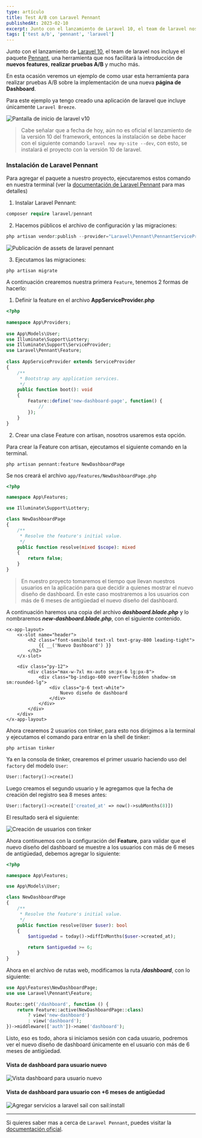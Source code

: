```yaml
---
type: artículo
title: Test A/B con Laravel Pennant
publishedAt: 2023-02-10
excerpt: Junto con el lanzamiento de Laravel 10, el team de laravel nos incluye el paquete Pennant, una herramienta que nos facilitará la introducción de nuevos features, realizar pruebas A/B y mucho más...
tags: ['test a/b', 'pennant', 'laravel']
---
```

Junto con el lanzamiento de <a href="https://laravel.com/docs/10.x" target="_blank">Laravel 10</a>, el team de laravel nos incluye el paquete <a href="https://laravel.com/docs/10.x/pennant" target="_blank">Pennant</a>, una herramienta que nos facilitará la introducción de **nuevos features**, **realizar pruebas A/B** y mucho más.

En esta ocasión veremos un ejemplo de como usar esta herramienta para realizar pruebas A/B sobre la implementación de una nueva **página de Dashboard**.

Para este ejemplo ya tengo creado una aplicación de laravel que incluye únicamente `Laravel Breeze`.

![Pantalla de inicio de laravel v10](/images/laravel-pennant/welcome-laravel-10.png)

> Cabe señalar que a fecha de hoy, aún no es oficial el lanzamiento de la versión 10 del framework, entonces la instalación se debe hacer con el siguiente comando `laravel new my-site --dev`, con esto, se instalará el proyecto con la versión 10 de laravel.

### Instalación de Laravel Pennant
Para agregar el paquete a nuestro proyecto, ejecutaremos estos comando en nuestra terminal (ver la <a href="https://laravel.com/docs/10.x/pennant" target="_blank">documentación de Laravel Pennant</a> para mas detalles)

1. Instalar Laravel Pennant:
```php
composer require laravel/pennant
```
2. Hacemos públicos el archivo de configuración y las migraciones:
```php
php artisan vendor:publish --provider="Laravel\Pennant\PennantServiceProvider"
```

![Publicación de assets de laravel pennant](/images/laravel-pennant/pennant-assets.png)

3. Ejecutamos las migraciones:
```
php artisan migrate
```

A continuación crearemos nuestra primera `Feature`, tenemos 2 formas de hacerlo:

1. Definir la feature en el archivo **AppServiceProvider.php**

```php
<?php
 
namespace App\Providers;
 
use App\Models\User;
use Illuminate\Support\Lottery;
use Illuminate\Support\ServiceProvider;
use Laravel\Pennant\Feature;
 
class AppServiceProvider extends ServiceProvider
{
    /**
     * Bootstrap any application services.
     */
    public function boot(): void
    {
        Feature::define('new-dashboard-page', function() {
            //
        });
    }
}
```


2. Crear una clase Feature con artisan, nosotros usaremos esta opción.

Para crear la Feature con artisan, ejecutamos el siguiente comando en la terminal.

```
php artisan pennant:feature NewDashboardPage
```

Se nos creará el archivo `app/Features/NewDashboardPage.php`

```php
<?php

namespace App\Features;

use Illuminate\Support\Lottery;

class NewDashboardPage
{
    /**
     * Resolve the feature's initial value.
     */
    public function resolve(mixed $scope): mixed
    {
        return false;
    }
}
```

> En nuestro proyecto tomaremos el tiempo que llevan nuestros usuarios en la aplicación para que decidir a quienes mostrar el nuevo diseño de dashboard. En este caso mostraremos a los usuarios con más de 6 meses de antigüedad el nuevo diseño del dashboard.

A continuación haremos una copia del archivo _**dashboard.blade.php**_ y lo nombraremos _**new-dashboard.blade.php**_, con el siguiente contenido.

```blade
<x-app-layout>
    <x-slot name="header">
        <h2 class="font-semibold text-xl text-gray-800 leading-tight">
            {{ __('Nuevo Dashboard') }}
        </h2>
    </x-slot>

    <div class="py-12">
        <div class="max-w-7xl mx-auto sm:px-6 lg:px-8">
            <div class="bg-indigo-600 overflow-hidden shadow-sm sm:rounded-lg">
                <div class="p-6 text-white">
                    Nuevo diseño de dashboard
                </div>
            </div>
        </div>
    </div>
</x-app-layout>
```

Ahora crearemos 2 usuarios con tinker, para esto nos dirigimos a la terminal y ejecutamos el comando para entrar en la shell de tinker:

```
php artisan tinker
```

Ya en la consola de tinker, crearemos el primer usuario haciendo uso del `factory` del modelo `User`:

```php
User::factory()->create()
```

Luego creamos el segundo usuario y le agregamos que la fecha de creación del registro sea 8 meses antes:

```php
User::factory()->create(['created_at' => now()->subMonths(8)])
```

El resultado será el siguiente:

![Creación de usuarios con tinker](/images/laravel-pennant/create-users-tinker.png)

Ahora continuemos con la configuración del **Feature**, para validar que el nuevo diseño del dashboard se muestre a los usuarios con más de 6 meses de antigüedad, debemos agregar lo siguiente:

```php
<?php

namespace App\Features;

use App\Models\User;

class NewDashboardPage
{
    /**
     * Resolve the feature's initial value.
     */
    public function resolve(User $user): bool
    {
        $antiguedad = today()->diffInMonths($user->created_at);

        return $antiguedad >= 6;
    }
}
```

Ahora en el archivo de rutas web, modificamos la ruta _**/dashboard**_, con lo siguiente:
```php
use App\Features\NewDashboardPage;
use use Laravel\Pennant\Feature;

Route::get('/dashboard', function () {
    return Feature::active(NewDashboardPage::class)
        ? view('new-dashboard')
        : view('dashboard');
})->middleware(['auth'])->name('dashboard');
```

Listo, eso es todo, ahora si iniciamos sesión con cada usuario, podremos ver el nuevo diseño de dashboard únicamente en el usuario con más de 6 meses de antigüedad.

#### Vista de dashboard para usuario nuevo

![Vista dashboard para usuario nuevo](/images/laravel-pennant/new-user.png)

#### Vista de dashboard para usuario con +6 meses de antigüedad

![Agregar servicios a laravel sail con sail:install](/images/laravel-pennant/old-user.png)

<hr />

Si quieres saber mas a cerca de `Laravel Pennant`, puedes visitar la <a href="https://laravel.com/docs/10.x/pennant" target="_blank">documentación oficial</a>.